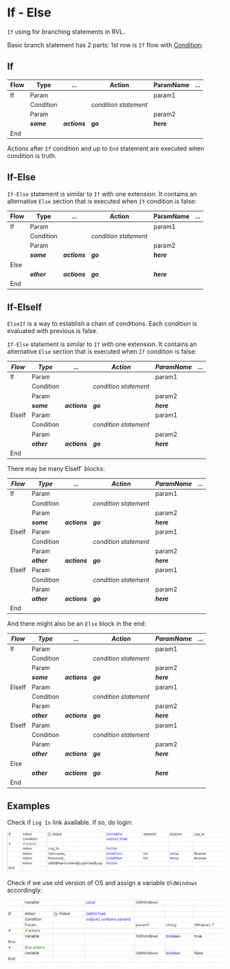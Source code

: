 # If - Else

`If` using for branching statements in RVL.

Basic branch statement has 2 parts: 1st row is `If` flow with [Condition](Conditions.md):

## If

Flow | Type | ...  | Action | ParamName | ...
----|------|----- |--------|------------|----
If  |Param |      |        | param1     |
    |Condition|   | *condition statement*       |            |
    |Param |      |        | param2     |
    |***some*** | ***actions*** | ***go***  | ***here***     | 
End |    |        |        |            |

Actions after `If` condition and up to `End` statement are executed when condition is truth.


## If-Else

`If-Else` statement is similar to `If` with one extension. It contains an alternative `Else` section that is executed when `If` condition is false:

Flow | Type | ...  | Action | ParamName | ...
----|------|----- |--------|------------|----
If  |Param |      |        | param1     |
    |Condition|   | *condition statement*       |            |
    |Param |      |        | param2     |
    |***some*** | ***actions*** | ***go***  | ***here***     | 
Else |    |        |        |            |
    |***other*** | ***actions*** | ***go***  | ***here***     | 
End |    |        |        |            |


## If-ElseIf

`ElseIf` is a way to establish a chain of conditions. Each condition is evaluated with previous is false.


`If-Else` statement is similar to `If` with one extension. It contains an alternative `Else` section that is executed when `If` condition is false:

*Flow*|*Type*| ...  |*Action*|*ParamName*| ...
----|------|----- |--------|------------|----
If  |Param |      |        | param1     |
    |Condition|   | *condition statement*       |            |
    |Param |      |        | param2     |
    |***some*** | ***actions*** | ***go***  | ***here***     | 
ElseIf  |Param |      |        | param1     |
    |Condition|   | *condition statement*       |            |
    |Param |      |        | param2     |
    |***other*** | ***actions*** | ***go***  | ***here***     | 
End |    |        |        |            |


There may be many ElseIf` blocks:

*Flow*|*Type*| ...  |*Action*|*ParamName*| ...
----|------|----- |--------|------------|----
If  |Param |      |        | param1     |
    |Condition|   | *condition statement*       |            |
    |Param |      |        | param2     |
    |***some*** | ***actions*** | ***go***  | ***here***     | 
ElseIf  |Param |      |        | param1     |
    |Condition|   | *condition statement*       |            |
    |Param |      |        | param2     |
    |***other*** | ***actions*** | ***go***  | ***here***     | 
ElseIf  |Param |      |        | param1     |
    |Condition|   | *condition statement*       |            |
    |Param |      |        | param2     |
    |***other*** | ***actions*** | ***go***  | ***here***     | 
End |    |        |        |            |


And there might also be an `Else` block in the end:

*Flow*|*Type*| ...  |*Action*|*ParamName*| ...
----|------|----- |--------|------------|----
If  |Param |      |        | param1     |
    |Condition|   | *condition statement*       |            |
    |Param |      |        | param2     |
    |***some*** | ***actions*** | ***go***  | ***here***     | 
ElseIf  |Param |      |        | param1     |
    |Condition|   | *condition statement*       |            |
    |Param |      |        | param2     |
    |***other*** | ***actions*** | ***go***  | ***here***     | 
ElseIf  |Param |      |        | param1     |
    |Condition|   | *condition statement*       |            |
    |Param |      |        | param2     |
    |***other*** | ***actions*** | ***go***  | ***here***     | 
Else |    |        |        |            |
    |***other*** | ***actions*** | ***go***  | ***here***     | 
End |    |        |        |            |


## Examples

Check if `Log In` link available. If so, do login:

![If Check Object Exists](img/IfElse_CheckLogin.png)


Check if we use old version of OS and assign a variable `OldWindows` accordingly:

![If Check OS Version](img/IfElse_CheckOldOs.png)

